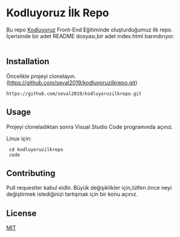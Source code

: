 # Kodluyoruz İlk Repo
Bu repo [Kodluyoruz](https://www.kodluyoruz.org/) Front-End Eğitiminde oluşturduğumuz ilk repo. İçerisinde bir adet README dosyası,bir adet index.html barındırıyor.<br><br>

## Installation

Öncelikle projeyi clonelayın. (https://github.com/seval2019/kodluyoruzilkrepo.git)

```
https://github.com/seval2019/kodluyoruzilkrepo.git

```

## Usage

Projeyi cloneladıktan sonra Visual Studio Code programında açınız.

Linux için:

```
 cd kodluyoruzilkrepo
 code
```

## Contributing

Pull requestler kabul eidlir. Büyük değişiklikler için,lütfen önce neyi değiştirmek istediğinizi tartışmak için bir konu açınız.

## License

[MIT](https://choosealicense.com/licenses/mit/)
